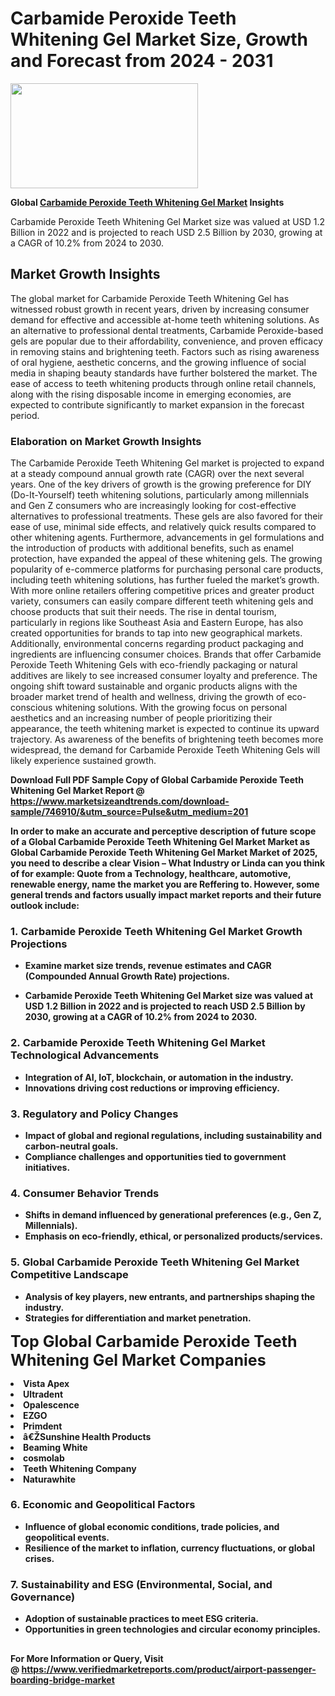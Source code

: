 <H1>Carbamide Peroxide Teeth Whitening Gel Market Size, Growth and Forecast from 2024 - 2031</H1><img class="aligncenter size-medium wp-image-584254" src="https://thirdeyenews.in/wp-content/uploads/2024/09/Global-Market-Research-300x168.jpeg" alt="" width="300" height="168" /><p><strong>Global&nbsp;<a href="https://www.marketsizeandtrends.com/download-sample/746910/&amp;utm_source=Pulse&amp;utm_medium=201">Carbamide Peroxide Teeth Whitening Gel Market</a> Insights</strong></p><p>Carbamide Peroxide Teeth Whitening Gel Market size was valued at USD 1.2 Billion in 2022 and is projected to reach USD 2.5 Billion by 2030, growing at a CAGR of 10.2% from 2024 to 2030.</p><p><h2>Market Growth Insights</h2> The global market for Carbamide Peroxide Teeth Whitening Gel has witnessed robust growth in recent years, driven by increasing consumer demand for effective and accessible at-home teeth whitening solutions. As an alternative to professional dental treatments, Carbamide Peroxide-based gels are popular due to their affordability, convenience, and proven efficacy in removing stains and brightening teeth. Factors such as rising awareness of oral hygiene, aesthetic concerns, and the growing influence of social media in shaping beauty standards have further bolstered the market. The ease of access to teeth whitening products through online retail channels, along with the rising disposable income in emerging economies, are expected to contribute significantly to market expansion in the forecast period. <p><strong></strong></p> <h3>Elaboration on Market Growth Insights</h3> The Carbamide Peroxide Teeth Whitening Gel market is projected to expand at a steady compound annual growth rate (CAGR) over the next several years. One of the key drivers of growth is the growing preference for DIY (Do-It-Yourself) teeth whitening solutions, particularly among millennials and Gen Z consumers who are increasingly looking for cost-effective alternatives to professional treatments. These gels are also favored for their ease of use, minimal side effects, and relatively quick results compared to other whitening agents. Furthermore, advancements in gel formulations and the introduction of products with additional benefits, such as enamel protection, have expanded the appeal of these whitening gels. The growing popularity of e-commerce platforms for purchasing personal care products, including teeth whitening solutions, has further fueled the market’s growth. With more online retailers offering competitive prices and greater product variety, consumers can easily compare different teeth whitening gels and choose products that suit their needs. The rise in dental tourism, particularly in regions like Southeast Asia and Eastern Europe, has also created opportunities for brands to tap into new geographical markets. Additionally, environmental concerns regarding product packaging and ingredients are influencing consumer choices. Brands that offer Carbamide Peroxide Teeth Whitening Gels with eco-friendly packaging or natural additives are likely to see increased consumer loyalty and preference. The ongoing shift toward sustainable and organic products aligns with the broader market trend of health and wellness, driving the growth of eco-conscious whitening solutions. With the growing focus on personal aesthetics and an increasing number of people prioritizing their appearance, the teeth whitening market is expected to continue its upward trajectory. As awareness of the benefits of brightening teeth becomes more widespread, the demand for Carbamide Peroxide Teeth Whitening Gels will likely experience sustained growth. <p><strong></p><p><span class=""><strong>Download Full PDF Sample Copy of Global Carbamide Peroxide Teeth Whitening Gel Market Report</strong> @ <a href="https://www.marketsizeandtrends.com/download-sample/746910/&amp;utm_source=Pulse&amp;utm_medium=201" target="_blank">https://www.marketsizeandtrends.com/download-sample/746910/&amp;utm_source=Pulse&amp;utm_medium=201</a></span></p><p>In order to make an accurate and perceptive description of future scope of a Global&nbsp;Carbamide Peroxide Teeth Whitening Gel Market Market as Global&nbsp;Carbamide Peroxide Teeth Whitening Gel Market Market of 2025, you need to describe a clear Vision &ndash; What Industry or Linda can you think of for example: Quote from a Technology, healthcare, automotive, renewable energy, name the market you are Reffering to. However, some general trends and factors usually impact market reports and their future outlook include:</p><h3>1.&nbsp;<strong>Carbamide Peroxide Teeth Whitening Gel Market Growth Projections</strong></h3><ul><li>Examine market size trends, revenue estimates and CAGR (Compounded Annual Growth Rate) projections.</li><li><p>Carbamide Peroxide Teeth Whitening Gel Market size was valued at USD 1.2 Billion in 2022 and is projected to reach USD 2.5 Billion by 2030, growing at a CAGR of 10.2% from 2024 to 2030.</p></li></ul><h3>2.&nbsp;<strong>Carbamide Peroxide Teeth Whitening Gel Market Technological Advancements</strong></h3><ul><li>Integration of AI, IoT, blockchain, or automation in the industry.</li><li>Innovations driving cost reductions or improving efficiency.</li></ul><h3>3.&nbsp;<strong>Regulatory and Policy Changes</strong></h3><ul><li>Impact of global and regional regulations, including sustainability and carbon-neutral goals.</li><li>Compliance challenges and opportunities tied to government initiatives.</li></ul><h3>4.&nbsp;<strong>Consumer Behavior Trends</strong></h3><ul><li>Shifts in demand influenced by generational preferences (e.g., Gen Z, Millennials).</li><li>Emphasis on eco-friendly, ethical, or personalized products/services.</li></ul><h3>5.&nbsp;<strong>Global Carbamide Peroxide Teeth Whitening Gel Market Competitive Landscape</strong></h3><ul><li>Analysis of key players, new entrants, and partnerships shaping the industry.</li><li>Strategies for differentiation and market penetration.</li></ul><p data-pm-slice="1 1 []"><span style="color: inherit; font-family: inherit; font-size: 25px;">Top Global Carbamide Peroxide Teeth Whitening Gel Market Companies</span></p><div class="" data-test-id=""><p><li>Vista Apex</li><li> Ultradent</li><li> Opalescence</li><li> EZGO</li><li> Primdent</li><li> â€ŽSunshine Health Products</li><li> Beaming White</li><li> cosmolab</li><li> Teeth Whitening Company</li><li> Naturawhite</li></p></div><h3>6.&nbsp;<strong>Economic and Geopolitical Factors</strong></h3><ul><li>Influence of global economic conditions, trade policies, and geopolitical events.</li><li>Resilience of the market to inflation, currency fluctuations, or global crises.</li></ul><h3>7.&nbsp;<strong>Sustainability and ESG (Environmental, Social, and Governance)</strong></h3><ul><li>Adoption of sustainable practices to meet ESG criteria.</li><li>Opportunities in green technologies and circular economy principles.</li></ul><h2><strong style="font-size: 14px;">For More Information or Query, Visit @&nbsp;</strong><a style="background-color: #ffffff; font-size: 14px;" href="https://www.marketsizeandtrends.com/report/carbamide-peroxide-teeth-whitening-gel-market/" target="_blank">https://www.verifiedmarketreports.com/product/airport-passenger-boarding-bridge-market</a></h2>
